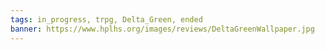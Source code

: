 ```yaml
---
tags: in_progress, trpg, Delta_Green, ended
banner: https://www.hplhs.org/images/reviews/DeltaGreenWallpaper.jpg
---
```

